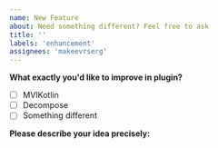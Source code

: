 ```yaml
---
name: New Feature
about: Need something different? Feel free to ask
title: ''
labels: 'enhancement'
assignees: 'makeevrserg'
---
```


**What exactly you'd like to improve in plugin?**

- [ ] MVIKotlin
- [ ] Decompose
- [ ] Something different

**Please describe your idea precisely:**
<!-- A clear description of new feature request -->